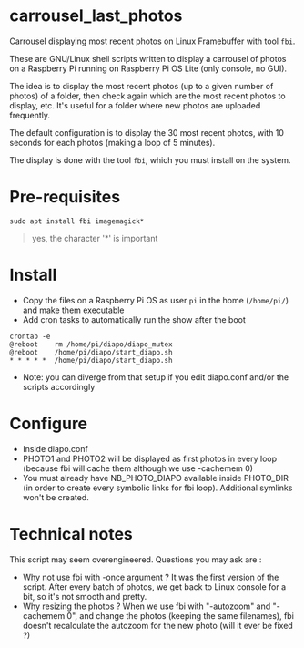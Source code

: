 # carrousel_last_photos
Carrousel displaying most recent photos on Linux Framebuffer with tool `fbi`.

These are GNU/Linux shell scripts written to display a carrousel of photos on a Raspberry Pi running on Raspberry Pi OS Lite (only console, no GUI).

The idea is to display the most recent photos (up to a given number of photos) of a folder, then check again which are the most recent photos to display, etc.
It's useful for a folder where new photos are uploaded frequently.

The default configuration is to display the 30 most recent photos, with 10 seconds for each photos (making a loop of 5 minutes).

The display is done with the tool `fbi`, which you must install on the system.

# Pre-requisites
```console
sudo apt install fbi imagemagick*
```

> yes, the character '*' is important

# Install
- Copy the files on a Raspberry Pi OS as user `pi` in the home (`/home/pi/`) and make them executable
- Add cron tasks to automatically run the show after the boot
```console
crontab -e
@reboot    rm /home/pi/diapo/diapo_mutex
@reboot    /home/pi/diapo/start_diapo.sh
* * * * *  /home/pi/diapo/start_diapo.sh
```
- Note: you can diverge from that setup if you edit diapo.conf and/or the scripts accordingly

# Configure
- Inside diapo.conf
- PHOTO1 and PHOTO2 will be displayed as first photos in every loop (because fbi will cache them although we use -cachemem 0)
- You must already have NB_PHOTO_DIAPO available inside PHOTO_DIR (in order to create every symbolic links for fbi loop). Additional symlinks won't be created.

# Technical notes
This script may seem overengineered. Questions you may ask are :
- Why not use fbi with -once argument ? It was the first version of the script. After every batch of photos, we get back to Linux console for a bit, so it's not smooth and pretty.
- Why resizing the photos ? When we use fbi with "-autozoom" and "-cachemem 0", and change the photos (keeping the same filenames), fbi doesn't recalculate the autozoom for the new photo (will it ever be fixed ?)

